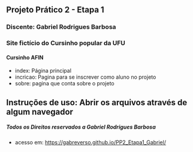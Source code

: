 ## Projeto Prático 2 - Etapa 1
### Discente: Gabriel Rodrigues Barbosa

### Site fictício do Cursinho popular da UFU 

#### Cursinho AFIN

- index: Página principal
- incricao: Pagina para se inscrever como aluno no projeto
- sobre: pagina que conta sobre o projeto

## Instruções de uso: Abrir os arquivos através de algum navegador

##### Todos os Direitos reservados a Gabriel Rodrigues Barbosa

- acesso em: https://gabreverso.github.io/PP2_Etapa1_Gabriel/